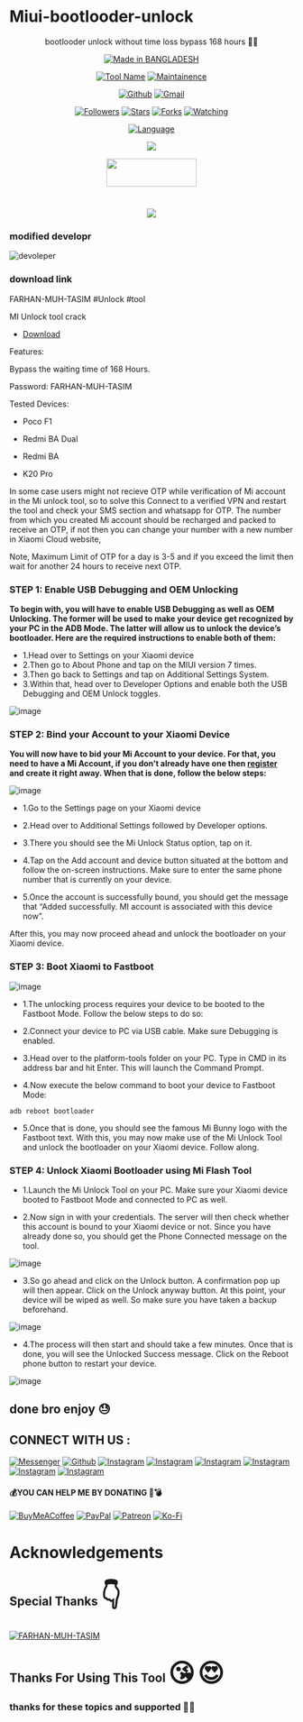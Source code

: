 # Miui-bootlooder-unlock
<p align="center">
        bootlooder unlock without time loss bypass 168 hours 💖😼
 </p>
<p align="center">
<a href="#"><img title="Made in BANGLADESH" src="https://img.shields.io/badge/MADE%20IN-BANGLADESH-SCRIPT?colorA=%23ff0000&colorB=%23017e40&colorC=%23ff0000&style=for-the-badge"></a>
</p>
<p align="center">
<a href="#"><img title="Tool Name" src="https://img.shields.io/badge/Toffee channel bypass-green.svg"></a>
<a href="#"><img title="Maintainence" src="https://img.shields.io/badge/Maintained%3F-yes-green.svg"></a>
</p>
</p>
<p align="center">
<a href="https://github.com/Gtajsan"><img title="Github" src="https://img.shields.io/badge/Gtajisan-brightgreen?style=for-the-badge&logo=github"></a>
<a href="https://gmail.google.com/gmail/?view=cm&fs=1&to=ffjisan804@gmail.com"><img title="Gmail" src="https://img.shields.io/badge/Gmail-FARHAN MUH TASIM-green?style=for-the-badge&logo=Gmail"></a>
</p>
<p align="center">
<a href="https://github.com/Gtajisan"><img title="Followers" src="https://img.shields.io/github/followers/Gtajisan?color=blue&style=flat-square"></a>
<a href="https://github.com/Gtajisan"><img title="Stars" src="https://img.shields.io/github/stars/Gtajisan/Toffee-channel-bypass?color=red&style=flat-square"></a>
<a href="https://github.com/Gtajisan"><img title="Forks" src="https://img.shields.io/github/forks/Gtajisan/Toffee-channel-bypass?color=red&style=flat-square"></a>
<a href="https://github.com/Gtajisan"><img title="Watching" src="https://img.shields.io/github/watchers/Gtajisan/Toffee-channel-bypass?label=Watchers&color=blue&style=flat-square"></a>

<p align="center">  
<a href="#"><img title="Language" src="https://img.shields.io/badge/Language-black?style=for-the-badge&logo=termux"></a>
</p>

<p align="center">
 <img src="https://img.shields.io/badge/Python-FFDD00?style=for-the-badge&logo=python&logoColor=blue"/>
 </div>
</p>
<p align="center">  <a href="https://t.me/farhan_muh_tasim"><img width="160" height="50" src="https://i.imgur.com/N7AK7XY.png"></a></p>
<h1 align="center">
 <a href="https://play.google.com/store/apps/details?id=com.banglalink.toffee"><img src="![image](https://github.com/Gtajisan/Miui-bootlooder-unlock/assets/124022055/3f0851fc-9a70-40c2-9a11-88998bb83000) "
></a>
</h1>

### modified developr
![devoleper](https://i.postimg.cc/qv98KBBh/Picsart-24-01-21-17-10-57-234.png)

### download link
FARHAN-MUH-TASIM #Unlock #tool

MI Unlock tool crack

- [Download](https://www.mediafire.com/file/hbfnl387x33fjq8/mi_unlock_tool_crack.zip/file)

Features:

Bypass the waiting time of 168 Hours.

Password: FARHAN-MUH-TASIM

Tested Devices:

* Poco F1

* Redmi BA Dual

* Redmi BA

* K20 Pro

In some case users might not recieve OTP while verification of Mi account in the Mi unlock tool, so to solve this Connect to a verified VPN and restart the tool and check your SMS section and whatsapp for OTP. The number from which you created Mi account should be recharged and packed to receive an OTP, if not then you can change your number with a new number in Xiaomi Cloud website,

Note, Maximum Limit of OTP for a day is 3-5 and if you exceed the limit then wait for another 24 hours to receive next OTP.


### STEP 1: Enable USB Debugging and OEM Unlocking
**To begin with, you will have to enable USB Debugging as well as OEM Unlocking. The former will be used to make your device get recognized by your PC in the ADB Mode. The latter will allow us to unlock the device’s bootloader. Here are the required instructions to enable both 
of them:**

* 1.Head over to Settings on your Xiaomi device
* 2.Then go to About Phone and tap on the MIUI version 7 times.
* 3.Then go back to Settings and tap on Additional Settings System.
* 3.Within that, head over to Developer Options and enable both the USB Debugging and OEM Unlock toggles.

![image](https://github.com/Gtajisan/Miui-bootlooder-unlock/assets/124022055/a0ce3ff3-1c3e-48e3-b8b0-bd5cb76537fe)

### STEP 2: Bind your Account to your Xiaomi Device
**You will now have to bid your Mi Account to your device. For that, you need to have a Mi Account, if you don’t already have one then 
[register](https://account.xiaomi.com/pass/register) and create it right away. When that is done, follow the below steps:**

![image](https://github.com/Gtajisan/Miui-bootlooder-unlock/assets/124022055/765cc3c6-2594-4e58-9396-c0457cb5802e)

* 1.Go to the Settings page on your Xiaomi device

* 2.Head over to Additional Settings followed by Developer options.

* 3.There you should see the Mi Unlock Status option, tap on it.

* 4.Tap on the Add account and device button situated at the bottom and follow the on-screen instructions. Make sure to enter the same phone number that is currently on your device.

* 5.Once the account is successfully bound, you should get the message that “Added successfully. MI account is associated with this device now”.

After this, you may now proceed ahead and unlock the bootloader on your Xiaomi device.

### STEP 3: Boot Xiaomi to Fastboot
![image](https://github.com/Gtajisan/Miui-bootlooder-unlock/assets/124022055/76543286-e3a1-43e1-9bfe-d36594cdd082)

* 1.The unlocking process requires your device to be booted to the Fastboot Mode. Follow the below steps to do so:

* 2.Connect your device to PC via USB cable. Make sure Debugging is enabled.

* 3.Head over to the platform-tools folder on your PC. Type in CMD in its address bar and hit Enter. This will launch the Command Prompt.

* 4.Now execute the below command to boot your device to Fastboot Mode:
```
adb reboot bootloader
```
* 5.Once that is done, you should see the famous Mi Bunny logo with the Fastboot text. With this, you may now make use of the Mi Unlock Tool and unlock the bootloader on your Xiaomi device. Follow along.

### STEP 4: Unlock Xiaomi Bootloader using Mi Flash Tool
* 1.Launch the Mi Unlock Tool on your PC. Make sure your Xiaomi device booted to Fastboot Mode and connected to PC as well.

* 2.Now sign in with your credentials. The server will then check whether this account is bound to your Xiaomi device or not. Since you have already done so, you should get the Phone Connected message on the tool.

![image](https://github.com/Gtajisan/Miui-bootlooder-unlock/assets/124022055/f44dee9e-42c2-48fe-9b73-b7c3d5d1f52a)


* 3.So go ahead and click on the Unlock button. A confirmation pop up will then appear. Click on the Unlock anyway button. At this point, 
your device will be wiped as well. So make sure you have taken a backup beforehand.

![image](https://github.com/Gtajisan/Miui-bootlooder-unlock/assets/124022055/e5e909c4-2c71-436c-93ba-ee097014dd32)

* 4.The process will then start and should take a few minutes. Once that is done, you will see the Unlocked Success message. Click on the Reboot phone button to restart your device.

![image](https://github.com/Gtajisan/Miui-bootlooder-unlock/assets/124022055/968980fb-9d77-42f2-9a96-61e770317ff1)

## done bro enjoy 😓

## CONNECT WITH US :

[![Messenger](https://img.shields.io/badge/Messenger-Chat-blue?style=for-the-badge&logo=messenger)](https://m.me/j/AbZoOyGXJvl_zUrC/)
<a href="https://github.com/Gtajisan"><img title="Github" src="https://img.shields.io/badge/FARHAN MUH TASIM-brightgreen?style=for-the-badge&logo=github"></a>
[![Instagram](https://img.shields.io/badge/FACEBOOK-FOLLOW-red?style=for-the-badge&logo=facebook)](https://facebook.com/reyadbross)
[![Instagram](https://img.shields.io/badge/FACEBOOK-FOLLOW-red?style=for-the-badge&logo=facebook)](https://www.facebook.com/profile.php?id=100094924471568&mibextid=gik2fB)
[![Instagram](https://img.shields.io/badge/WHATSAPP-CHAT-red?style=for-the-badge&logo=whatsapp)](https://wa.me/+8801305057238)
[![Instagram](https://img.shields.io/badge/INSTAGRAM-FOLLOW-red?style=for-the-badge&logo=instagram)](https://www.instagram.com/gtajsan)
[![Instagram](https://img.shields.io/badge/WEBSITE-VISIT-yellow?style=for-the-badge&logo=blogger)](https://gtajisan.github.io/Web-view/?raw=true)
[![Instagram](https://img.shields.io/badge/TELEGRAM-CHANNEL-red?style=for-the-badge&logo=telegram)](https://t.me/farhan_muh_tasim)

#### 💰YOU CAN HELP ME BY DONATING 💖💣
<p align="center">

  [![BuyMeACoffee](https://img.shields.io/badge/Buy%20Me%20a%20Coffee-ffdd00?style=for-the-badge&logo=buy-me-a-coffee&logoColor=black)](https://buymeacoffee.com/FARHAN-MUHTASIM) [![PayPal](https://img.shields.io/badge/PayPal-00457C?style=for-the-badge&logo=paypal&logoColor=white)](https://paypal.me/binodxd) [![Patreon](https://img.shields.io/badge/Patreon-F96854?style=for-the-badge&logo=patreon&logoColor=white)](https://patreon.com/binodxd) [![Ko-Fi](https://img.shields.io/badge/Ko--fi-F16061?style=for-the-badge&logo=ko-fi&logoColor=white)](https://ko-fi.com/binodxd)</a>
</p>

# Acknowledgements
## Special Thanks <span style='font-size:45px;'>&#128071;</span>
<a href="#"><img title="FARHAN-MUH-TASIM" src="https://img.shields.io/badge/FARHAN MUH TASIM-black?style=for-the-badge&logo=FARHAN MUH TASIM"></a>
## Thanks For Using This Tool <span style='font-size:45px;'>&#128536;</span> <span style='font-size:45px;'>&#128525;</span>
### thanks for these topics and supported 💖🤧

